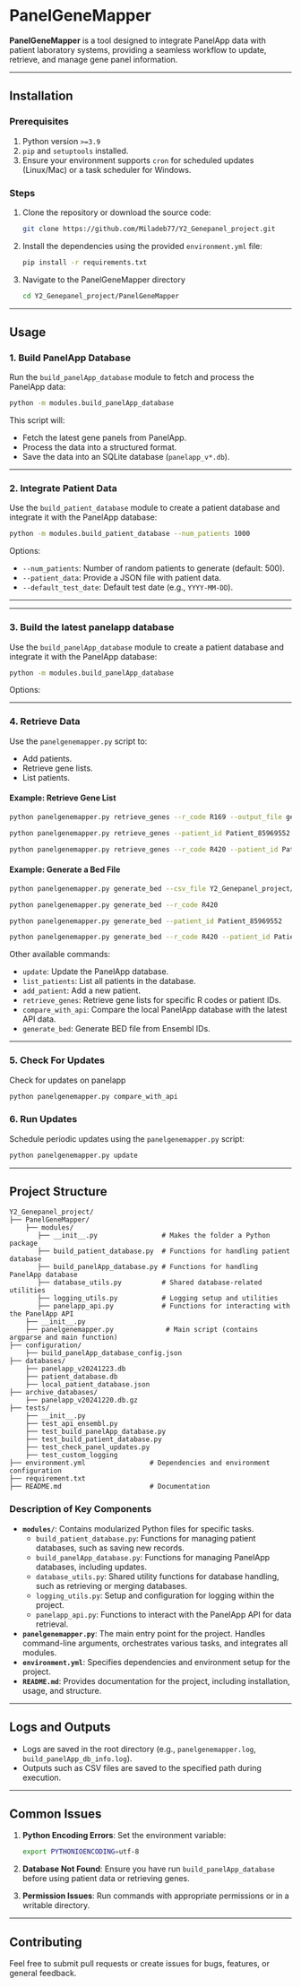 
# PanelGeneMapper

**PanelGeneMapper** is a tool designed to integrate PanelApp data with patient laboratory systems, providing a seamless workflow to update, retrieve, and manage gene panel information.

---

## Installation

### Prerequisites
1. Python version `>=3.9`
2. `pip` and `setuptools` installed.
3. Ensure your environment supports `cron` for scheduled updates (Linux/Mac) or a task scheduler for Windows.

### Steps
1. Clone the repository or download the source code:
   ```bash
   git clone https://github.com/Miladeb77/Y2_Genepanel_project.git
   ```

2. Install the dependencies using the provided `environment.yml` file:
   ```bash
   pip install -r requirements.txt
   ```
3. Navigate to the PanelGeneMapper directory
   ```bash
   cd Y2_Genepanel_project/PanelGeneMapper
   ```

---

## Usage

### 1. Build PanelApp Database
Run the `build_panelApp_database` module to fetch and process the PanelApp data:
```bash
python -m modules.build_panelApp_database
```
This script will:
- Fetch the latest gene panels from PanelApp.
- Process the data into a structured format.
- Save the data into an SQLite database (`panelapp_v*.db`).

---

### 2. Integrate Patient Data
Use the `build_patient_database` module to create a patient database and integrate it with the PanelApp database:
```bash
python -m modules.build_patient_database --num_patients 1000
```
Options:
- `--num_patients`: Number of random patients to generate (default: 500).
- `--patient_data`: Provide a JSON file with patient data.
- `--default_test_date`: Default test date (e.g., `YYYY-MM-DD`).

---

---

### 3. Build the latest panelapp database
Use the `build_panelApp_database` module to create a patient database and integrate it with the PanelApp database:
```bash
python -m modules.build_panelApp_database
```
Options:

---

### 4. Retrieve Data
Use the `panelgenemapper.py` script to:
- Add patients.
- Retrieve gene lists.
- List patients.

#### Example: Retrieve Gene List
```bash
python panelgenemapper.py retrieve_genes --r_code R169 --output_file gene_list.csv
```
```bash
python panelgenemapper.py retrieve_genes --patient_id Patient_85969552
```
```bash
python panelgenemapper.py retrieve_genes --r_code R420 --patient_id Patient_85969552
```

#### Example: Generate a Bed File
```bash
python panelgenemapper.py generate_bed --csv_file Y2_Genepanel_project/output/gene_list.csv
```
```bash
python panelgenemapper.py generate_bed --r_code R420
```
```bash
python panelgenemapper.py generate_bed --patient_id Patient_85969552
```
```bash
python panelgenemapper.py generate_bed --r_code R420 --patient_id Patient_85969552
```

Other available commands:
- `update`: Update the PanelApp database.
- `list_patients`: List all patients in the database.
- `add_patient`: Add a new patient.
- `retrieve_genes`: Retrieve gene lists for specific R codes or patient IDs.
- `compare_with_api`: Compare the local PanelApp database with the latest API data.
- `generate_bed`: Generate BED file from Ensembl IDs.
---
### 5. Check For Updates
Check for updates on panelapp
```bash
python panelgenemapper.py compare_with_api
```

### 6. Run Updates
Schedule periodic updates using the `panelgenemapper.py` script:
```bash
python panelgenemapper.py update
```

---

## Project Structure

```
Y2_Genepanel_project/
├── PanelGeneMapper/
    ├── modules/
       ├── __init__.py                # Makes the folder a Python package
       ├── build_patient_database.py  # Functions for handling patient database
       ├── build_panelApp_database.py # Functions for handling PanelApp database
       ├── database_utils.py          # Shared database-related utilities
       ├── logging_utils.py           # Logging setup and utilities
       ├── panelapp_api.py            # Functions for interacting with the PanelApp API
    ├── __init__.py
    ├── panelgenemapper.py             # Main script (contains argparse and main function)
├── configuration/
    ├── build_panelApp_database_config.json
├── databases/
    ├── panelapp_v20241223.db
    ├── patient_database.db
    ├── local_patient_database.json
├── archive_databases/
    ├── panelapp_v20241220.db.gz
├── tests/                        
    ├── __init__.py
    ├── test_api_ensembl.py
    ├── test_build_panelApp_database.py
    ├── test_build_patient_database.py
    ├── test_check_panel_updates.py
    ├── test_custom_logging
├── environment.yml                # Dependencies and environment configuration
├── requirement.txt
├── README.md                      # Documentation

```

### Description of Key Components
- **`modules/`**: Contains modularized Python files for specific tasks.
  - `build_patient_database.py`: Functions for managing patient databases, such as saving new records.
  - `build_panelApp_database.py`: Functions for managing PanelApp databases, including updates.
  - `database_utils.py`: Shared utility functions for database handling, such as retrieving or merging databases.
  - `logging_utils.py`: Setup and configuration for logging within the project.
  - `panelapp_api.py`: Functions to interact with the PanelApp API for data retrieval.
- **`panelgenemapper.py`**: The main entry point for the project. Handles command-line arguments, orchestrates various tasks, and integrates all modules.
- **`environment.yml`**: Specifies dependencies and environment setup for the project.
- **`README.md`**: Provides documentation for the project, including installation, usage, and structure.

---

## Logs and Outputs
- Logs are saved in the root directory (e.g., `panelgenemapper.log`, `build_panelApp_db_info.log`).
- Outputs such as CSV files are saved to the specified path during execution.

---

## Common Issues

1. **Python Encoding Errors**:
   Set the environment variable:
   ```bash
   export PYTHONIOENCODING=utf-8
   ```

2. **Database Not Found**:
   Ensure you have run `build_panelApp_database` before using patient data or retrieving genes.

3. **Permission Issues**:
   Run commands with appropriate permissions or in a writable directory.

---

## Contributing
Feel free to submit pull requests or create issues for bugs, features, or general feedback.
